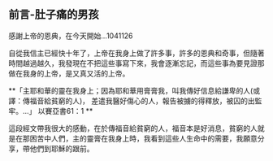 
## 前言-肚子痛的男孩

感謝上帝的恩典，在今天開始...1041126


自從我信主已經快十年了，上帝在我身上做了許多事，許多的恩典和奇事，但隨著時間越過越久，我發現在不把這些事寫下來，我會逐漸忘記，而這些事為要見證那做在我身的上帝，是又真又活的上帝。

**「主耶和華的靈在我身上；因為耶和華用膏膏我，叫我傳好信息給謙卑的人(或譯：傳福音給貧窮的人)， 差遣我醫好傷心的人，報告被擄的得釋放，被囚的出監牢。...」 以賽亞書61：1
**


這段經文帶我很大的感動，在於傳福音給貧窮的人，福音本是好消息，貧窮的人就是在那困苦中人們，主的靈膏在我身上時，我看到這些人生命中的需要，我願意分享，帶他們到耶穌的跟前。
